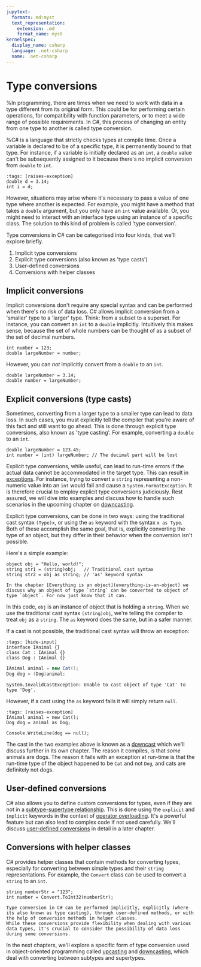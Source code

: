 ```yaml
---
jupytext:
  formats: md:myst
  text_representation:
    extension: .md
    format_name: myst
kernelspec:
  display_name: csharp
  language: .net-csharp
  name: .net-csharp
---
```


# Type conversions

%In programming, there are times when we need to work with data in a type different from its original form. This could be for performing certain operations, for compatibility with function parameters, or to meet a wide range of possible requirements. In C#, this process of changing an entity from one type to another is called type conversion.

%C# is a language that strictly checks types at compile time.
Once a variable is declared to be of a specific type, it is permanently bound to that type. For instance, if a variable is initially declared as an `int`, a `double` value can't be subsequently assigned to it because there's no implicit conversion from `double` to `int`.

```{code-cell}
:tags: [raises-exception]
double d = 3.14;
int i = d;
```

However, situations may arise where it's necessary to pass a value of one type where another is expected. For example, you might have a method that takes a `double` argument, but you only have an `int` value available. Or, you might need to interact with an interface type using an instance of a specific class.
The solution to this kind of problem is called 'type conversion'.

Type conversions in C# can be categorised into four kinds, that we'll explore briefly.

1. Implicit type conversions
2. Explicit type conversions (also known as 'type casts')
3. User-defined conversions
4. Conversions with helper classes


## Implicit conversions

Implicit conversions don't require any special syntax and can be performed when there's no risk of data loss. C# allows implicit conversion from a 'smaller' type to a 'larger' type. Think: from a subset to a superset.
For instance, you can convert an `int` to a `double` implicitly.
Intuitively this makes sense, because the set of whole numbers can be thought of as a subset of the set of decimal numbers.

```{code-cell}
int number = 123;
double largeNumber = number;
```

However, you can *not* implicitly convert from a `double` to an `int`.

```{code-cell}
double largeNumber = 3.14;
double number = largeNumber;
```


## Explicit conversions (type casts)

Sometimes, converting from a larger type to a smaller type can lead to data loss. In such cases, you must explicitly tell the compiler that you're aware of this fact and still want to go ahead. This is done through explicit type conversions, also known as 'type casting'. For example, converting a `double` to an `int`.

```{code-cell}
double largeNumber = 123.45;
int number = (int) largeNumber; // The decimal part will be lost
```

Explicit type conversions, while useful, can lead to run-time errors if the actual data cannot be accommodated in the target type.
This can result in [exceptions](exceptions). For instance, trying to convert a `string` representing a non-numeric value into an `int` would fail and cause a `System.FormatException`. It is therefore crucial to employ explicit type conversions judiciously. Rest assured, we will dive into examples and discuss how to handle such scenarios in the upcoming chapter on [downcasting](downcasting).

Explicit type conversions, can be done in two ways: using the traditional cast syntax `(Type)x`, or using the `as` keyword with the syntax `x as Type`. Both of these accomplish the same goal, that is, explicitly converting the type of an object, but they differ in their behavior when the conversion isn't possible.

Here's a simple example:

```{code-cell}
object obj = "Hello, world!";
string str1 = (string)obj;   // Traditional cast syntax
string str2 = obj as string; // 'as' keyword syntax
```

```{note}
In the chapter [Everything is an object](everything-is-an-object) we discuss why an object of type `string` can be converted to object of type `object`. For now just know that it can.
```

In this code, `obj` is an instance of object that is holding a `string`. When we use the traditional cast syntax `(string)obj`, we're telling the compiler to treat `obj` as a `string`. The `as` keyword does the same, but in a safer manner.

If a cast is not possible, the traditional cast syntax will throw an exception:

```{code-cell}
:tags: [hide-input]
interface IAnimal {}
class Cat : IAnimal {}
class Dog : IAnimal {}
```

```csharp
IAnimal animal = new Cat();
Dog dog = (Dog)animal;
```

```output
System.InvalidCastException: Unable to cast object of type 'Cat' to type 'Dog'.
```

However, if a cast using the `as` keyword fails it will simply return `null`.

```{code-cell}
:tags: [raises-exception]
IAnimal animal = new Cat();
Dog dog = animal as Dog;

Console.WriteLine(dog == null);
```

The cast in the two examples above is known as a [downcast](downcasting) which we'll discuss further in its own chapter.
The reason it compiles, is that *some* animals are dogs. The reason it fails with an exception at run-time is that the run-time type of the object happened to be `Cat` and not `Dog`, and cats are definitely not dogs.


## User-defined conversions

C# also allows you to define custom conversions for types, even if they are not in a [subtype-supertype relationship](subtype-polymorphism). This is done using the `explicit` and `implicit` keywords in the context of [operator overloading](operator-overloading). It's a powerful feature but can also lead to complex code if not used carefully. We'll discuss [user-defined conversions](user-defined-conversions) in detail in a later chapter.


## Conversions with helper classes

C# provides helper classes that contain methods for converting types, especially for converting between simple types and their `string` representations. For example, the `Convert` class can be used to convert a `string` to an `int`.

```{code-cell}
string numberStr = "123";
int number = Convert.ToInt32(numberStr);
```

```{admonition} Key point
Type conversion in C# can be performed implicitly, explicitly (where its also known as type casting), through user-defined methods, or with the help of conversion methods in helper classes.
While these conversions provide flexibility when dealing with various data types, it's crucial to consider the possibility of data loss during some conversions.
```

In the next chapters, we'll explore a specific form of type conversion used in object-oriented programming called [upcasting](upcasting) and [downcasting](downcasting), which deal with converting between subtypes and supertypes.

